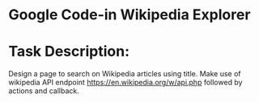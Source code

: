 # Google Code-in Wikipedia Explorer

# Task Description:

Design a page to search on Wikipedia articles using title. Make use of wikipedia API endpoint https://en.wikipedia.org/w/api.php followed by actions and callback.